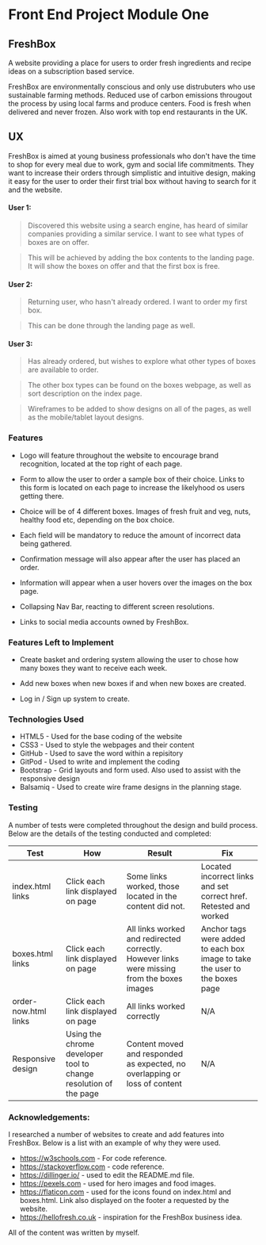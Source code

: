 # Front End Project Module One

## FreshBox

A website providing a place for users to order fresh ingredients and recipe ideas on a subscription based service.

FreshBox are environmentally conscious and only use distrubuters who use sustainable farming methods. Reduced use of carbon emissions
througout the process by using local farms and produce centers. Food is fresh when delivered and never frozen. Also work
with top end restaurants in the UK.

## UX

FreshBox is aimed at young business professionals who don't have the time to shop for every meal
due to work, gym and social life commitments. They want to increase their orders through simplistic and intuitive
design, making it easy for the user to order their first trial box without having to search for it and the
website.

#### User 1:

> Discovered this website using a search engine, has heard of similar companies providing a similar service.
> I want to see what types of boxes are on offer.

> This will be achieved by adding the box contents to the landing page. It will show the boxes on offer and that the
> first box is free.

#### User 2:

> Returning user, who hasn't already ordered. I want to order my first box.

> This can be done through the landing page as well.

#### User 3:

> Has already ordered, but wishes to explore what other types of boxes are available to order.

> The other box types can be found on the boxes webpage, as well as sort description on the index page.

> Wireframes to be added to show designs on all of the pages, as well as the mobile/tablet layout designs.

### Features

- Logo will feature throughout the website to encourage brand recognition, located at the top right of each page.

- Form to allow the user to order a sample box of their choice. Links to this form is located on each page to increase the likelyhood os users getting there.

- Choice will be of 4 different boxes. Images of fresh fruit and veg, nuts, healthy food etc, depending on the box choice.

- Each field will be mandatory to reduce the amount of incorrect data being gathered.

- Confirmation message will also appear after the user has placed an order.

- Information will appear when a user hovers over the images on the box page.

- Collapsing Nav Bar, reacting to different screen resolutions.

- Links to social media accounts owned by FreshBox.

### Features Left to Implement

- Create basket and ordering system allowing the user to chose how many boxes they want to receive each week.

- Add new boxes when new boxes if and when new boxes are created.

- Log in / Sign up system to create.

### Technologies Used

- HTML5 - Used for the base coding of the website
- CSS3 - Used to style the webpages and their content
- GitHub - Used to save the word within a repisitory
- GitPod - Used to write and implement the coding
- Bootstrap - Grid layouts and form used. Also used to assist with the responsive design
- Balsamiq - Used to create wire frame designs in the planning stage.

### Testing

A number of tests were completed throughout the design and build process. Below are the details of the testing conducted and completed:

| Test                 | How                                                              | Result                                                                                      | Fix                                                                         |
| -------------------- | ---------------------------------------------------------------- | ------------------------------------------------------------------------------------------- | --------------------------------------------------------------------------- |
| index.html links     | Click each link displayed on page                                | Some links worked, those located in the content did not.                                    | Located incorrect links and set correct href. Retested and worked           |
| boxes.html links     | Click each link displayed on page                                | All links worked and redirected correctly. However links were missing from the boxes images | Anchor tags were added to each box image to take the user to the boxes page |
| order-now.html links | Click each link displayed on page                                | All links worked correctly                                                                  | N/A                                                                         |
| Responsive design    | Using the chrome developer tool to change resolution of the page | Content moved and responded as expected, no overlapping or loss of content                  | N/A                                                                         |

### Acknowledgements:

I researched a number of websites to create and add features into FreshBox. Below is a list with an example of why they were used.

- https://w3schools.com - For code reference.
- https://stackoverflow.com - code reference.
- https://dillinger.io/ - used to edit the README.md file.
- https://pexels.com - used for hero images and food images.
- https://flaticon.com - used for the icons found on index.html and boxes.html. Link also displayed on the footer a requested by the website.
- https://hellofresh.co.uk - inspiration for the FreshBox business idea.

All of the content was written by myself.
